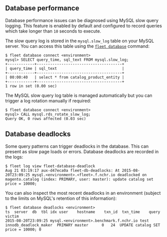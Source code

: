 Database performance
--------------------

Database performance issues can be diagnosed using MySQL slow query
logging. This feature is enabled by default and configured to record
queries which take longer than `10` seconds to execute.

The slow query log is stored in the `mysql.slow_log` table on your
MySQL server. You can access this table using the
[`fleet database`](../how-to/manage-databases) command:

```
$ fleet database connect <environment>
mysql> SELECT query_time, sql_text FROM mysql.slow_log;
+------------+--------------------------------------+
| query_time | sql_text                             |
+------------+--------------------------------------+
| 00:00:40   | select * from catalog_product_entity |
+------------+--------------------------------------+
1 row in set (0.00 sec)
```

The MySQL slow query log table is managed automatically but you can
trigger a log rotation manually if required:

```
$ fleet database connect <environment>
mysql> CALL mysql.rds_rotate_slow_log;
Query OK, 0 rows affected (0.03 sec)
```

Database deadlocks
------------------

Some query patterns can trigger deadlocks in the database. This can
present as slow page loads or errors. Database deadlocks are recorded
in the logs:

```
$ fleet log view fleet-database-deadlock
Aug 21 03:19:17 aux-d47eca0a fleet-db-deadlocks: At 2015-08-20T23:09:25 mysql.<environment>.<fleet>.f.nchr.io deadlocked on magento.catalog (index: PRIMARY, user: master): update catalog set price = 10000;
```

You can also inspect the most recent deadlocks in an environment
(subject to the limits on MySQL's retention of this information):

```
$ fleet database deadlocks <environment>
ts	server	db	tbl	idx	user	hostname	txn_id	txn_time	query	victim
2015-08-20T23:09:25	mysql.<environment>.benchmark.f.nchr.io	test innodb_deadlock_maker	PRIMARY	master		0	24	UPDATE catalog SET price = 10000; 0
```

